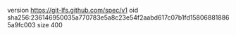 version https://git-lfs.github.com/spec/v1
oid sha256:236146950035a770783e5a8c23e54f2aabd617c07b1fd158068818865a9fc003
size 400
